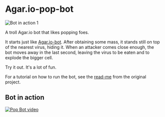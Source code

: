 # Agar.io-pop-bot

![Bot in action 1](https://github.com/caiosm1005/Agar.io-pop-bot/raw/master/preview-images/bot-in-action-1.gif)

A troll Agar.io bot that likes popping foes.

It starts just like [Agar.io-bot](https://github.com/Apostolique/Agar.io-bot).
After obtaining some mass, it stands still on top of the nearest virus, hiding
it. When an attacker comes close enough, the bot moves away in the last second,
leaving the virus to be eaten and to explode the bigger cell.

Try it out. It's a lot of fun.

For a tutorial on how to run the bot, see the
[read-me](https://github.com/Apostolique/Agar.io-bot/blob/master/README.md)
from the original project.

## Bot in action

[![Pop Bot video](http://img.youtube.com/vi/-8V3dJxs2Kw/0.jpg)](http://www.youtube.com/watch?v=-8V3dJxs2Kw)

